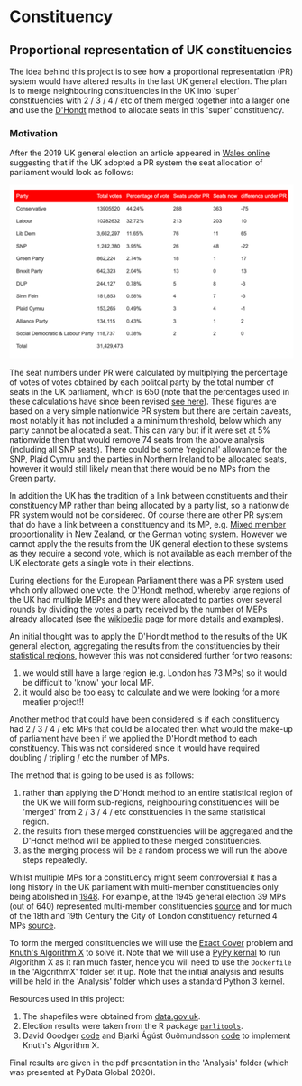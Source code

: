 # Constituency

## Proportional representation of UK constituencies

The idea behind this project is to see how a proportional representation (PR) system would have altered results in the last UK general election. The plan is to merge neighbouring constituencies in the UK into 'super' constituencies with 2 / 3 / 4 / etc of them merged together into a larger one and use the [D'Hondt](https://en.wikipedia.org/wiki/D%27Hondt_method) method to allocate seats in this 'super' constituency.

### Motivation
After the 2019 UK general election an article appeared in [Wales online](https://www.walesonline.co.uk/news/politics/proportional-representation-general-election-votes-17414366?_ga=2.214928336.650232768.1586343291-62203819.1586343291) suggesting that if the UK adopted a PR system the seat allocation of parliament would look as follows:

![Seat numbers of FPTP against PR](seat_allocation.png)

The seat numbers under PR were calculated by multiplying the percentage of votes of votes obtained by each politcal party by the total number of seats in the UK parliament, which is 650 (note that the percentages used in these calculations have since been revised 
[see here](https://en.wikipedia.org/wiki/2019_United_Kingdom_general_election)). These figures are based on a very simple nationwide PR system but there are certain caveats, most notably it has not included a  a minimum threshold, below which any party cannot be allocated a seat. This can vary but if it were set at 5% nationwide then that would remove 74 seats from the above analysis (including all SNP seats). There could be some 'regional' allowance for the SNP, Plaid Cymru and the parties in Northern Ireland to be allocated seats, however it would still likely mean that there would be no MPs from the Green party.

In addition the UK has the tradition of a link between constituents and their constituency MP rather than being allocated by a party list, so a nationwide PR system would not be considered. Of course there are other PR system that do have a link between a constituency and its MP, e.g. [Mixed member proportionality](https://en.wikipedia.org/wiki/Electoral_system_of_New_Zealand#MMP_in_New_Zealand) in New Zealand, or the [German](https://en.wikipedia.org/wiki/Electoral_system_of_Germany) voting system. However we cannot apply the the results from the UK general election to these systems as they require a second vote, which is not available as each member of the UK electorate gets a single vote in their elections.

During elections for the European Parliament there was a PR system used whch only allowed one vote, the [D'Hondt](https://en.wikipedia.org/wiki/D%27Hondt_method) method, whereby large regions of the UK had multiple MEPs and they were allocated to parties over several rounds by dividing the votes a party received by the number of MEPs already allocated (see the [wikipedia](https://en.wikipedia.org/wiki/D%27Hondt_method) page for more details and examples).

An initial thought was to apply the D'Hondt method to the results of the UK general election, aggregating the results from the constituencies by their [statistical regions](https://en.wikipedia.org/wiki/NUTS_statistical_regions_of_the_United_Kingdom), however this was not considered further for two reasons:
1. we would still have a large region (e.g. London has 73 MPs) so it would be difficult to 'know' your local MP.
1. it would also be too easy to calculate and we were looking for a more meatier project!!

Another method that could have been considered is if each constituency had 2 / 3 / 4 / etc MPs that could be allocated then what would the make-up of parliament have been if we applied the D'Hondt method to each constituency. This was not considered since it would have required doubling / tripling / etc the number of MPs.

The method that is going to be used is as follows:
1. rather than applying the D'Hondt method to an entire statistical region of the UK we will form sub-regions, neighbouring constituencies will be 'merged' from 2 / 3 / 4 / etc constituencies in the same statistical region.
1. the results from these merged constituencies will be aggregated and the D'Hondt method will be applied to these merged constituencies.
1. as the merging process will be a random process we will run the above steps repeatedly.

Whilst multiple MPs for a constituency might seem controversial it has a long history in the UK parliament with multi-member constituencies only being abolished in [1948](https://en.wikipedia.org/wiki/Multi-member_constituencies_in_the_Parliament_of_the_United_Kingdom). For example, at the 1945 general election 39 MPs (out of 640) represented multi-member constituencies [source](https://en.wikipedia.org/wiki/List_of_MPs_elected_in_the_1945_United_Kingdom_general_election) and for much of the 18th and 19th Century the City of London constituency returned 4 MPs [source](https://en.wikipedia.org/wiki/City_of_London_(UK_Parliament_constituency)).

To form the merged constituencies we will use the [Exact Cover](https://en.wikipedia.org/wiki/Exact_cover) problem and [Knuth's Algorithm X](https://en.wikipedia.org/wiki/Knuth%27s_Algorithm_X) to solve it. Note that we will use a [PyPy kernal](https://en.wikipedia.org/wiki/PyPy) to run Algorithm X as it ran much faster, hence you will need to use the `Dockerfile` in the 'AlgorithmX' folder set it up. Note that the initial analysis and results will be held in the 'Analysis' folder which uses a standard Python 3 kernel. 

Resources used in this project:
1. The shapefiles were obtained from [data.gov.uk](https://data.gov.uk/dataset/09762279-a9cf-49ce-b035-809c91ba4214/westminster-parliamentary-constituencies-december-2017-uk-bfc).
1. Election results were taken from the R package [`parlitools`](https://github.com/evanodell/parlitools).
1. David Goodger [code](http://puzzler.sourceforge.net/puzzler/exact_cover_dlx.py) and Bjarki Ágúst Guðmundsson [code](https://github.com/SuprDewd/algorithm_x_python) to implement Knuth's Algorithm X.

Final results are given in the pdf presentation in the 'Analysis' folder (which was presented at PyData Global 2020).
